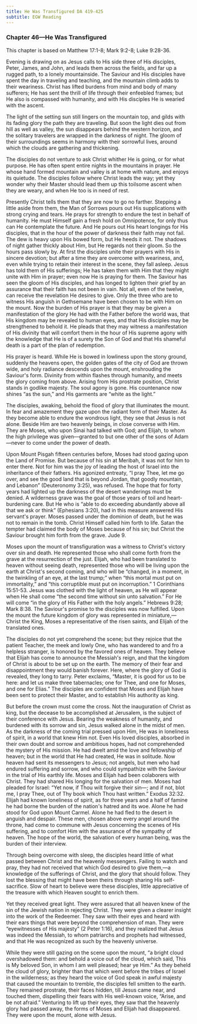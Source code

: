 ```yaml
---
title: He Was Transfigured DA 419-425
subtitle: EGW Reading
---
```


### Chapter 46—He Was Transfigured

This chapter is based on Matthew 17:1-8; Mark 9:2-8; Luke 9:28-36.

Evening is drawing on as Jesus calls to His side three of His disciples, Peter, James, and John, and leads them across the fields, and far up a rugged path, to a lonely mountainside. The Saviour and His disciples have spent the day in traveling and teaching, and the mountain climb adds to their weariness. Christ has lifted burdens from mind and body of many sufferers; He has sent the thrill of life through their enfeebled frames; but He also is compassed with humanity, and with His disciples He is wearied with the ascent.

The light of the setting sun still lingers on the mountain top, and gilds with its fading glory the path they are traveling. But soon the light dies out from hill as well as valley, the sun disappears behind the western horizon, and the solitary travelers are wrapped in the darkness of night. The gloom of their surroundings seems in harmony with their sorrowful lives, around which the clouds are gathering and thickening.

The disciples do not venture to ask Christ whither He is going, or for what purpose. He has often spent entire nights in the mountains in prayer. He whose hand formed mountain and valley is at home with nature, and enjoys its quietude. The disciples follow where Christ leads the way; yet they wonder why their Master should lead them up this toilsome ascent when they are weary, and when He too is in need of rest.

Presently Christ tells them that they are now to go no farther. Stepping a little aside from them, the Man of Sorrows pours out His supplications with strong crying and tears. He prays for strength to endure the test in behalf of humanity. He must Himself gain a fresh hold on Omnipotence, for only thus can He contemplate the future. And He pours out His heart longings for His disciples, that in the hour of the power of darkness their faith may not fail. The dew is heavy upon His bowed form, but He heeds it not. The shadows of night gather thickly about Him, but He regards not their gloom. So the hours pass slowly by. At first the disciples unite their prayers with His in sincere devotion; but after a time they are overcome with weariness, and, even while trying to retain their interest in the scene, they fall asleep. Jesus has told them of His sufferings; He has taken them with Him that they might unite with Him in prayer; even now He is praying for them. The Saviour has seen the gloom of His disciples, and has longed to lighten their grief by an assurance that their faith has not been in vain. Not all, even of the twelve, can receive the revelation He desires to give. Only the three who are to witness His anguish in Gethsemane have been chosen to be with Him on the mount. Now the burden of His prayer is that they may be given a manifestation of the glory He had with the Father before the world was, that His kingdom may be revealed to human eyes, and that His disciples may be strengthened to behold it. He pleads that they may witness a manifestation of His divinity that will comfort them in the hour of His supreme agony with the knowledge that He is of a surety the Son of God and that His shameful death is a part of the plan of redemption.

His prayer is heard. While He is bowed in lowliness upon the stony ground, suddenly the heavens open, the golden gates of the city of God are thrown wide, and holy radiance descends upon the mount, enshrouding the Saviour's form. Divinity from within flashes through humanity, and meets the glory coming from above. Arising from His prostrate position, Christ stands in godlike majesty. The soul agony is gone. His countenance now shines “as the sun,” and His garments are “white as the light.”

The disciples, awaking, behold the flood of glory that illuminates the mount. In fear and amazement they gaze upon the radiant form of their Master. As they become able to endure the wondrous light, they see that Jesus is not alone. Beside Him are two heavenly beings, in close converse with Him. They are Moses, who upon Sinai had talked with God; and Elijah, to whom the high privilege was given—granted to but one other of the sons of Adam—never to come under the power of death.

Upon Mount Pisgah fifteen centuries before, Moses had stood gazing upon the Land of Promise. But because of his sin at Meribah, it was not for him to enter there. Not for him was the joy of leading the host of Israel into the inheritance of their fathers. His agonized entreaty, “I pray Thee, let me go over, and see the good land that is beyond Jordan, that goodly mountain, and Lebanon” (Deuteronomy 3:25), was refused. The hope that for forty years had lighted up the darkness of the desert wanderings must be denied. A wilderness grave was the goal of those years of toil and heart-burdening care. But He who is “able to do exceeding abundantly above all that we ask or think” (Ephesians 3:20), had in this measure answered His servant's prayer. Moses passed under the dominion of death, but he was not to remain in the tomb. Christ Himself called him forth to life. Satan the tempter had claimed the body of Moses because of his sin; but Christ the Saviour brought him forth from the grave. Jude 9.

Moses upon the mount of transfiguration was a witness to Christ's victory over sin and death. He represented those who shall come forth from the grave at the resurrection of the just. Elijah, who had been translated to heaven without seeing death, represented those who will be living upon the earth at Christ's second coming, and who will be “changed, in a moment, in the twinkling of an eye, at the last trump;” when “this mortal must put on immortality,” and “this corruptible must put on incorruption.” 1 Corinthians 15:51-53. Jesus was clothed with the light of heaven, as He will appear when He shall come “the second time without sin unto salvation.” For He will come “in the glory of His Father with the holy angels.” Hebrews 9:28; Mark 8:38. The Saviour's promise to the disciples was now fulfilled. Upon the mount the future kingdom of glory was represented in miniature,—Christ the King, Moses a representative of the risen saints, and Elijah of the translated ones.

The disciples do not yet comprehend the scene; but they rejoice that the patient Teacher, the meek and lowly One, who has wandered to and fro a helpless stranger, is honored by the favored ones of heaven. They believe that Elijah has come to announce the Messiah's reign, and that the kingdom of Christ is about to be set up on the earth. The memory of their fear and disappointment they would banish forever. Here, where the glory of God is revealed, they long to tarry. Peter exclaims, “Master, it is good for us to be here: and let us make three tabernacles; one for Thee, and one for Moses, and one for Elias.” The disciples are confident that Moses and Elijah have been sent to protect their Master, and to establish His authority as king.

But before the crown must come the cross. Not the inauguration of Christ as king, but the decease to be accomplished at Jerusalem, is the subject of their conference with Jesus. Bearing the weakness of humanity, and burdened with its sorrow and sin, Jesus walked alone in the midst of men. As the darkness of the coming trial pressed upon Him, He was in loneliness of spirit, in a world that knew Him not. Even His loved disciples, absorbed in their own doubt and sorrow and ambitious hopes, had not comprehended the mystery of His mission. He had dwelt amid the love and fellowship of heaven; but in the world that He had created, He was in solitude. Now heaven had sent its messengers to Jesus; not angels, but men who had endured suffering and sorrow, and who could sympathize with the Saviour in the trial of His earthly life. Moses and Elijah had been colaborers with Christ. They had shared His longing for the salvation of men. Moses had pleaded for Israel: “Yet now, if Thou wilt forgive their sin—; and if not, blot me, I pray Thee, out of Thy book which Thou hast written.” Exodus 32:32. Elijah had known loneliness of spirit, as for three years and a half of famine he had borne the burden of the nation's hatred and its woe. Alone he had stood for God upon Mount Carmel. Alone he had fled to the desert in anguish and despair. These men, chosen above every angel around the throne, had come to commune with Jesus concerning the scenes of His suffering, and to comfort Him with the assurance of the sympathy of heaven. The hope of the world, the salvation of every human being, was the burden of their interview.

Through being overcome with sleep, the disciples heard little of what passed between Christ and the heavenly messengers. Failing to watch and pray, they had not received that which God desired to give them,—a knowledge of the sufferings of Christ, and the glory that should follow. They lost the blessing that might have been theirs through sharing His self-sacrifice. Slow of heart to believe were these disciples, little appreciative of the treasure with which Heaven sought to enrich them.

Yet they received great light. They were assured that all heaven knew of the sin of the Jewish nation in rejecting Christ. They were given a clearer insight into the work of the Redeemer. They saw with their eyes and heard with their ears things that were beyond the comprehension of man. They were “eyewitnesses of His majesty” (2 Peter 1:16), and they realized that Jesus was indeed the Messiah, to whom patriarchs and prophets had witnessed, and that He was recognized as such by the heavenly universe.

While they were still gazing on the scene upon the mount, “a bright cloud overshadowed them: and behold a voice out of the cloud, which said, This is My beloved Son, in whom I am well pleased; hear ye Him.” As they beheld the cloud of glory, brighter than that which went before the tribes of Israel in the wilderness; as they heard the voice of God speak in awful majesty that caused the mountain to tremble, the disciples fell smitten to the earth. They remained prostrate, their faces hidden, till Jesus came near, and touched them, dispelling their fears with His well-known voice, “Arise, and be not afraid.” Venturing to lift up their eyes, they saw that the heavenly glory had passed away, the forms of Moses and Elijah had disappeared. They were upon the mount, alone with Jesus.